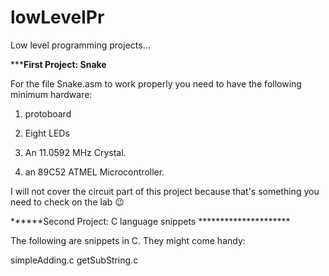 # lowLevelPr
Low level programming projects...

*********First Project: Snake******

For the file Snake.asm to work properly you need to have the following minimum hardware:
1. protoboard

2. Eight LEDs

3. An 11.0592 MHz Crystal.

4. an 89C52 ATMEL Microcontroller.

I will not cover the circuit part of this project because that's something you need to check on the lab 😉

******Second Project: C language snippets *********************

The following are snippets in C. They might come handy:

simpleAdding.c
getSubString.c
